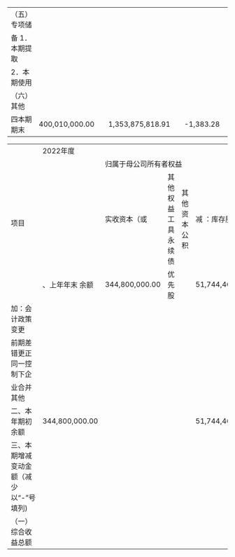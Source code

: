 <html><body><table><tr><td>（五）专项储</td><td></td><td></td><td></td><td></td><td></td><td></td><td></td><td></td><td></td><td></td><td></td></tr><tr><td>备 1．本期提取</td><td></td><td></td><td></td><td></td><td></td><td></td><td></td><td></td><td></td><td></td><td></td></tr><tr><td>2．本期使用</td><td></td><td></td><td></td><td></td><td></td><td></td><td></td><td></td><td></td><td></td><td></td></tr><tr><td>（六）其他</td><td></td><td></td><td></td><td></td><td></td><td></td><td></td><td></td><td></td><td></td><td></td></tr><tr><td>四本期期末</td><td>400,010,000.00</td><td></td><td>1,353,875,818.91</td><td></td><td>-1,383.28</td><td></td><td>40,879,498.35</td><td>318,870,006.97</td><td>2,113,633,940.95</td><td></td><td>2,113,633,940.95</td></tr></table></body></html>  

<html><body><table><tr><td rowspan="5">项目</td><td colspan="11">2022年度</td></tr><tr><td rowspan="3"></td><td colspan="10" rowspan="2">归属于母公司所有者权益</td></tr><tr><td></td></tr><tr><td>实收资本（或</td><td>其他权益工 具 永续债</td><td>其他 资本公积</td><td>减 ：库存股</td><td>专 其他综合 项储备</td><td>盈余公积</td><td>般 风险准备</td><td>未分配利润</td><td>其他</td><td>少 数 股 小计 东权益</td></tr><tr><td>、上年年末 余额</td><td>344,800,000.00</td><td>优先股</td><td></td><td>51,744,464.95</td><td></td><td>-5,837.52</td><td>12,149,527.90</td><td></td><td>106,146,824.33</td><td></td><td>514,834,979.66</td><td>514,834,979.66</td></tr><tr><td>加：会计政策 变更</td><td></td><td></td><td></td><td></td><td></td><td></td><td></td><td></td><td></td><td></td><td></td><td></td></tr><tr><td>前期差错更正 同一控制下企</td><td></td><td></td><td></td><td></td><td></td><td></td><td></td><td></td><td></td><td></td><td></td><td></td></tr><tr><td>业合并 其他</td><td></td><td></td><td></td><td></td><td></td><td></td><td></td><td></td><td></td><td></td><td></td><td></td></tr><tr><td>二、本年期初 余额</td><td>344,800,000.00</td><td></td><td></td><td></td><td>51,744,464.95</td><td>-5,837.52</td><td></td><td>12,149,527.90</td><td>106,146,824.33</td><td></td><td>514,834,979.66</td><td>514,834,979.66</td></tr><tr><td>三、本期增减 变动金额（减 少以“-”号 填列)</td><td></td><td></td><td></td><td></td><td></td><td>3,797.90</td><td></td><td>11,829,665.92</td><td></td><td>88,225,283.76</td><td>100,058,747.58</td><td>100,058,747.58</td></tr><tr><td>（一）综合收 益总额</td><td></td><td></td><td></td><td></td><td></td><td></td><td>3,797.90</td><td></td><td>116,605,349.68</td><td></td><td>116,609,147.58</td><td>116,609,147.58</td></tr></table></body></html>  